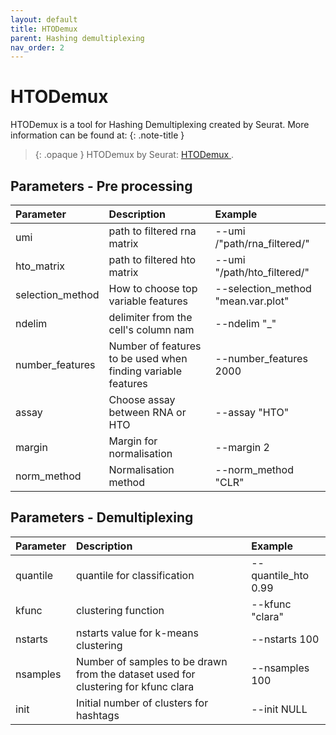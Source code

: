 ```yaml
---
layout: default
title: HTODemux
parent: Hashing demultiplexing
nav_order: 2
---
```

# HTODemux

HTODemux is a tool for Hashing Demultiplexing created by Seurat. More information can be found at:
{: .note-title }
> {: .opaque }
> HTODemux by Seurat:
> [HTODemux ](https://satijalab.org/seurat/articles/hashing_vignette.html).


## Parameters - Pre processing

| Parameter   | Description| Example |
|:-------------|:------------------|:------|
| umi  | path to filtered rna matrix | --umi /"path/rna_filtered/"  |
| hto_matrix | path to filtered hto matrix   | --umi "/path/hto_filtered/"  |
| selection_method  | How to choose top variable features      | --selection_method "mean.var.plot"  |
| ndelim      | delimiter from the cell's column nam | --ndelim "_"  |
| number_features  | Number of features to be used when finding variable features | --number_features 2000  |
| assay       | Choose assay between RNA or HTO | --assay "HTO" |
| margin      | Margin for normalisation | --margin 2  |
| norm_method | Normalisation method | --norm_method "CLR" |

## Parameters - Demultiplexing

| Parameter   | Description| Example |
|:-------------|:------------------|:------|
| quantile | quantile for classification  | --quantile_hto 0.99  |
| kfunc  | clustering function  | --kfunc "clara" |
| nstarts      | nstarts value for k-means clustering | --nstarts 100 |
| nsamples  | Number of samples to be drawn from the dataset used for clustering for kfunc clara | --nsamples 100  |
| init       | Initial number of clusters for hashtags | --init NULL |
